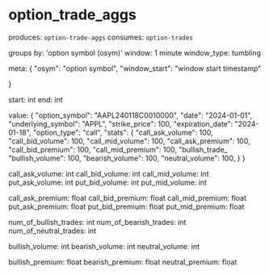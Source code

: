 # option_trade_aggs

produces: `option-trade-aggs`
consumes: `option-trades`

groups by: 'option symbol (osym)'
window: 1 minute
window_type: tumbling

meta: {
    "osym": "option symbol",
    "window_start": "window start timestamp"

}

start: int
end: int

value: {
    "option_symbol": "AAPL240118C0010000",
    "date": "2024-01-01",
    "underlying_symbol": "APPL",
    "strike_price": 100,
    "expiration_date": "2024-01-18",
    "option_type": "call",
    "stats": {
        "call_ask_volume": 100,
        "call_bid_volume": 100,
        "call_mid_volume": 100,
        "call_ask_premium": 100,
        "call_bid_premium": 100,
        "call_mid_premium": 100,
        "bullish_trade_
        "bullish_volume": 100,
        "bearish_volume": 100,
        "neutral_volume": 100,
    }
}

<!-- volume is the sum of all volumes for each side -->
call_ask_volume: int
call_bid_volume: int
call_mid_volume: int
put_ask_volume: int
put_bid_volume: int
put_mid_volume: int

<!-- premium is the sum of all premiums for each side -->
call_ask_premium: float
call_bid_premium: float
call_mid_premium: float
put_ask_premium: float
put_bid_premium: float
put_mid_premium: float

<!-- number of trades is the sum of all trades for each side -->
num_of_bullish_trades: int
num_of_bearish_trades: int
num_of_neutral_trades: int

<!-- volume is the sum of all volumes for each side -->
bullish_volume: int
bearish_volume: int
neutral_volume: int

<!-- premium is the sum of all premiums for each side -->
bullish_premium: float
bearish_premium: float
neutral_premium: float

